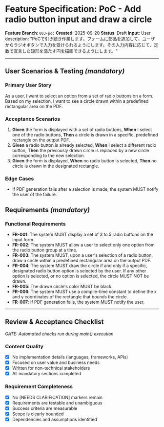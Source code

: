 # Feature Specification: PoC - Add radio button input and draw a circle

**Feature Branch**: `003-poc`
**Created**: 2025-09-20
**Status**: Draft
**Input**: User description: "PoCで引き続き作業します。フォームに部品を追加して、ユーザからラジオボタンで入力を受けられるようにします。その入力内容に応じて、定数で宣言した矩形を満たす円を描画できるようにします。"

---

## User Scenarios & Testing *(mandatory)*

### Primary User Story
As a user, I want to select an option from a set of radio buttons on a form. Based on my selection, I want to see a circle drawn within a predefined rectangular area on the PDF.

### Acceptance Scenarios
1. **Given** the form is displayed with a set of radio buttons, **When** I select one of the radio buttons, **Then** a circle is drawn in a specific, predefined rectangle on the output PDF.
2. **Given** a radio button is already selected, **When** I select a different radio button, **Then** the previously drawn circle is replaced by a new circle corresponding to the new selection.
3. **Given** the form is displayed, **When** no radio button is selected, **Then** no circle is drawn in the designated rectangle.

### Edge Cases
- If PDF generation fails after a selection is made, the system MUST notify the user of the failure.

## Requirements *(mandatory)*

### Functional Requirements
- **FR-001**: The system MUST display a set of 3 to 5 radio buttons on the input form.
- **FR-002**: The system MUST allow a user to select only one option from the radio button group at a time.
- **FR-003**: The system MUST, upon a user's selection of a radio button, draw a circle within a predefined rectangular area on the output PDF.
- **FR-004**: The system MUST draw the circle if and only if a specific, designated radio button option is selected by the user. If any other option is selected, or no option is selected, the circle MUST NOT be drawn.
- **FR-005**: The drawn circle's color MUST be black.
- **FR-006**: The system MUST use a compile-time constant to define the x and y coordinates of the rectangle that bounds the circle.
- **FR-007**: If PDF generation fails, the system MUST notify the user.

---

## Review & Acceptance Checklist
*GATE: Automated checks run during main() execution*

### Content Quality
- [X] No implementation details (languages, frameworks, APIs)
- [X] Focused on user value and business needs
- [X] Written for non-technical stakeholders
- [X] All mandatory sections completed

### Requirement Completeness
- [X] No [NEEDS CLARIFICATION] markers remain
- [X] Requirements are testable and unambiguous
- [X] Success criteria are measurable
- [X] Scope is clearly bounded
- [X] Dependencies and assumptions identified
